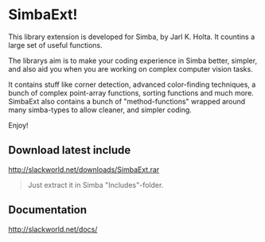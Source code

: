 SimbaExt!
========
This library extension is developed for Simba, by Jarl K. Holta. It countins a large set of useful functions.

The librarys aim is to make your coding experience in Simba better, simpler, and also aid you when you are working on 
complex computer vision tasks.

It contains stuff like corner detection, advanced color-finding techniques, a bunch of complex point-array functions, sorting functions and much more. 
SimbaExt also contains a bunch of "method-functions" wrapped around many simba-types to allow cleaner, and simpler coding.

Enjoy!


Download latest include
--------
http://slackworld.net/downloads/SimbaExt.rar

> Just extract it in Simba "Includes"-folder.


Documentation
--------
http://slackworld.net/docs/